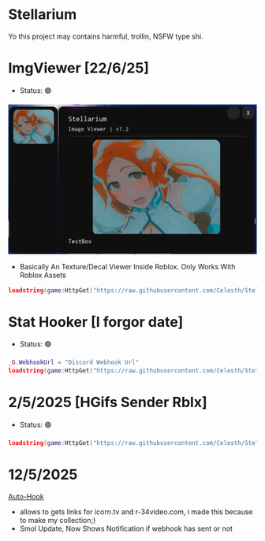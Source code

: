 # Stellarium
Yo this project may contains harmful, trollin, NSFW type shi.

# ImgViewer [22/6/25]
- Status: 🟢

![showcase](https://raw.githubusercontent.com/Celesth/Stellarium/main/assets/Screenshot_2025-06-22-16-38-31-896_com.roblox.client.png)

- Basically An Texture/Decal Viewer Inside Roblox. Only Works With Roblox Assets
```lua
loadstring(game:HttpGet("https://raw.githubusercontent.com/Celesth/Stellarium/main/roblox/Universal/ImgViewer.luau"))()
```


# Stat Hooker [I forgor date]
- Status: 🟢
```lua
_G.WebhookUrl = "Discord Webhook Url"
loadstring(game:HttpGet("https://raw.githubusercontent.com/Celesth/Stellarium/main/roblox/SolsRNG/stathook.luau"))()
```

# 2/5/2025 [HGifs Sender Rblx]
- Status: 🟢
```lua
loadstring(game:HttpGet("https://raw.githubusercontent.com/Celesth/Stellarium/main/roblox/discord/NSFW-Webhook.luau"))()
```

# 12/5/2025
[Auto-Hook](browser/auto-hook.js)
- allows to gets links for icorn.tv and r-34video.com, i made this because to make my collection;)
- Smol Update, Now Shows Notification if webhook has sent or not
